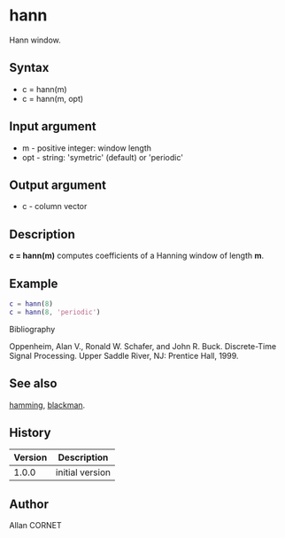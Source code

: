 # hann

Hann window.

## Syntax

- c = hann(m)
- c = hann(m, opt)

## Input argument

- m - positive integer: window length
- opt - string: 'symetric' (default) or 'periodic'

## Output argument

- c - column vector

## Description

  <p><b>c = hann(m)</b> computes coefficients of a Hanning window of length <b>m</b>.</p>

## Example

```matlab
c = hann(8)
c = hann(8, 'periodic')
```

Bibliography

Oppenheim, Alan V., Ronald W. Schafer, and John R. Buck. Discrete-Time Signal Processing. Upper Saddle River, NJ: Prentice Hall, 1999.

## See also

[hamming](hamming.md), [blackman](blackman.md).

## History

| Version | Description     |
| ------- | --------------- |
| 1.0.0   | initial version |

## Author

Allan CORNET
